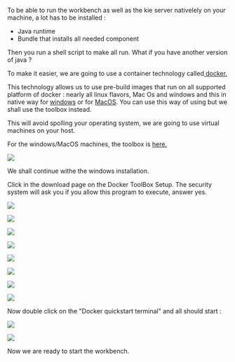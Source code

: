 To be able to run the workbench as well as the kie server nativelely on your machine, a lot has to be installed :

* Java runtime
* Bundle that installs all needed component

Then you run a shell script to make all run. What if you have another version of java ?

To make it easier, we are going to use a container technology called[ docker.](https://www.docker.com)

This technology allows us to use pre-build images that run on all supported platform of docker : nearly all linux flavors, Mac Os and windows and this in native way for [windows](https://docs.docker.com/docker-for-windows/) or for [MacOS](https://docs.docker.com/docker-for-mac/).  You can use this way of using but we shall use the toolbox instead.

This will avoid spolling your operating system, we are going to use virtual machines on your host.

For the windows\/MacOS machines, the toolbox is [here.](https://www.docker.com/products/docker-toolbox)

![](/assets/win-step01.png)

We shall continue withe the windows installation.

Click in the download page on the Docker ToolBox Setup. The security system will ask you if you allow this program to execute, answer yes.

![](/install/step-01.png)

![](/install/step-02.png)

![](/install/step-03.png)

![](/install/step-04.png)

![](/install/step-05.png)

![](/install/step-06.png)

![](/install/step-07.png)

![](/install/step-08.png)

Now double click on the "Docker quickstart terminal" and all should start : 

![](/install/step-09.png)



![](/install/step-10.png)

Now we are ready to start the workbench.



